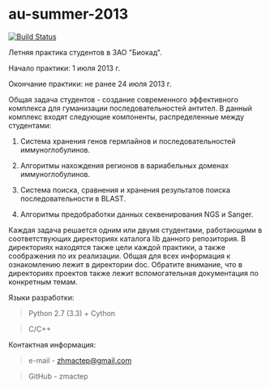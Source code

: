 au-summer-2013
==============


[![Build Status](https://travis-ci.org/biocad/au-summer-2013.png?branch=master)](https://travis-ci.org/biocad/au-summer-2013)

Летняя практика студентов в ЗАО "Биокад".

Начало практики: 1 июля 2013 г.

Окончание практики: не ранее 24 июля 2013 г.


Общая задача студентов - создание современного эффективного комплекса для гуманизации последовательностей антител. 
В данный комплекс входят следующие компоненты, распределенные между студентами:

1. Система хранения генов гермлайнов и последовательностей иммуноглобулинов.

2. Алгоритмы нахождения регионов в вариабельных доменах иммуноглобулинов.

3. Система поиска, сравнения и хранения результатов поиска последовательности в BLAST.

4. Алгоритмы предобработки данных секвенирования NGS и Sanger.



Каждая задача решается одним или двумя студентами, работающими в соответствующих директориях каталога lib данного репозитория. 
В директориях находятся также цели каждой практики, а также соображения по их реализации.
Общая для всех информация к ознакомлению лежит в директории doc.
Обратите внимание, что в директориях проектов также лежит вспомогательная документация по конкретным темам.


Языки разработки:

> Python 2.7 (3.3) + Cython

> C/C++

Контактная информация:

> e-mail - zhmactep@gmail.com

> GitHub - zmactep
